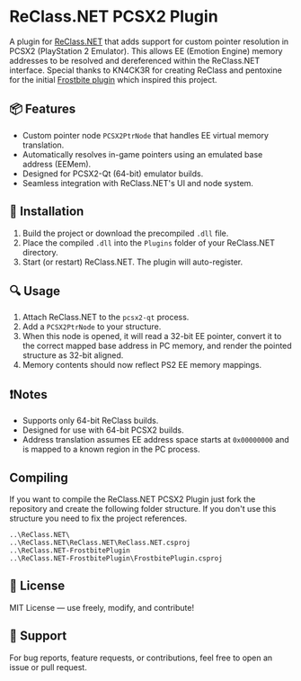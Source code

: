 ﻿# ReClass.NET PCSX2 Plugin

A plugin for [ReClass.NET](https://github.com/ReClassNET/ReClass.NET) that adds support for custom pointer resolution in PCSX2 (PlayStation 2 Emulator). This allows EE (Emotion Engine) memory addresses to be resolved and dereferenced within the ReClass.NET interface.
Special thanks to KN4CK3R for creating ReClass and pentoxine for the initial [Frostbite plugin](https://github.com/ReClassNET/ReClass.NET-FrostbitePlugin) which inspired this project.

## 📦 Features
- Custom pointer node `PCSX2PtrNode` that handles EE virtual memory translation.
- Automatically resolves in-game pointers using an emulated base address (EEMem).
- Designed for PCSX2-Qt (64-bit) emulator builds.
- Seamless integration with ReClass.NET's UI and node system.

## 🔧 Installation
1. Build the project or download the precompiled `.dll` file.
2. Place the compiled `.dll` into the `Plugins` folder of your ReClass.NET directory.
3. Start (or restart) ReClass.NET. The plugin will auto-register.

## 🔍 Usage
1. Attach ReClass.NET to the `pcsx2-qt` process.
2. Add a `PCSX2PtrNode` to your structure.
3. When this node is opened, it will read a 32-bit EE pointer, convert it to the correct mapped base address in PC memory, and render the pointed structure as 32-bit aligned.
4. Memory contents should now reflect PS2 EE memory mappings.

## ❗Notes
- Supports only 64-bit ReClass builds.
- Designed for use with 64-bit PCSX2 builds.
- Address translation assumes EE address space starts at `0x00000000` and is mapped to a known region in the PC process.

## Compiling
If you want to compile the ReClass.NET PCSX2 Plugin just fork the repository and create the following folder structure. If you don't use this structure you need to fix the project references.

```
..\ReClass.NET\
..\ReClass.NET\ReClass.NET\ReClass.NET.csproj
..\ReClass.NET-FrostbitePlugin
..\ReClass.NET-FrostbitePlugin\FrostbitePlugin.csproj
```

## 📜 License

MIT License — use freely, modify, and contribute!

## 🙋 Support

For bug reports, feature requests, or contributions, feel free to open an issue or pull request.